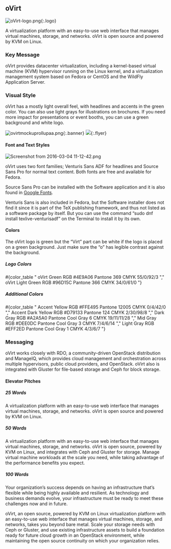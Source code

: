 ## oVirt

![oVirt-logo.png](/images/branding/logo-ovirt.png){:.logo}

A virtualization platform with an easy-to-use web interface that manages virtual machines, storage, and networks. oVirt is open source and powered by KVM on Linux.

### Key Message

oVirt provides datacenter virtualization, including a kernel-based virtual machine (KVM) hypervisor running on the Linux kernel, and a virtualization management system based on Fedora or CentOS and the WildFly Application Server.

### Visual Style

oVirt has a mostly light overall feel, with headlines and accents in the green color. You can also use light grays for illustrations on brochures. If you need more impact for presentations or event booths, you can use a green background and white logo.

![ovirtmockuprollupaa.png](/images/branding/banner-ovirt.png){:.banner}
![](/images/branding/website-ovirt.png){:.flyer}

#### Font and Text Styles

![Screenshot from 2016-03-04 11-12-42.png](/images/branding/type-venturissans.png)

oVirt uses two font families; Venturis Sans ADF for headlines and Source Sans Pro for normal text content. Both fonts are free and available for Fedora.

Source Sans Pro can be installed with the Software application and it is also found in [Google Fonts](https://www.google.com/fonts%23UsePlace:use/Collection:Source%2BSans%2BPro).

Venturis Sans is also included in Fedora, but the Software installer does not find it since it is part of the TeX publishing framework, and thus not listed as a software package by itself. But you can use the command  “sudo dnf install texlive-venturisadf” on the Terminal to install it by its own.

#### Colors

The oVirt logo is green but the “Virt” part can be white if the logo is placed on a green background. Just make sure the “o” has legible contrast against the background.

##### Logo Colors

#{color_table "
  oVirt Green
  RGB #4E9A06
  Pantone 369
  CMYK 55/0/92/3
","
  oVirt Light Green
  RGB #96D15C
  Pantone 366
  CMYK 34/0/61/0
"}

##### Additional Colors

#{color_table "
  Accent Yellow
  RGB #FFE495
  Pantone 12005
  CMYK 0/4/42/0
","
  Accent Dark Yellow
  RGB #D79133
  Pantone 124
  CMYK 2/30/98/8
","
  Dark Gray
  RGB #A2A5A0
  Pantone Cool Gray 6
  CMYK 19/11/11/28
","
  Mid Gray
  RGB #DEE0DC
  Pantone Cool Gray 3
  CMYK 7/4/6/14
","
  Light Gray
  RGB #EFF2ED
  Pantone Cool Gray 1
  CMYK 4/3/6/7
"}

### Messaging

oVirt works closely with RDO, a community-driven OpenStack distribution and ManageIQ, which provides cloud management and orchestration across multiple hypervisors, public cloud providers, and OpenStack. oVirt also is integrated with Gluster for file-based storage and Ceph for block storage.

#### Elevator Pitches

##### 25 Words

A virtualization platform with an easy-to-use web interface that manages virtual machines, storage, and networks. oVirt is open source and powered by KVM on Linux.

##### 50 Words

A virtualization platform with an easy-to-use web interface that manages virtual machines, storage, and networks. oVirt is open source, powered by KVM on Linux, and integrates with Ceph and Gluster for storage. Manage virtual machine workloads at the scale you need, while taking advantage of the performance benefits you expect.

##### 100 Words

Your organization’s success depends on having an infrastructure that’s flexible while being highly available and resilient. As technology and business demands evolve, your infrastructure must be ready to meet these challenges now and in future.

oVirt, an open source, powered by KVM on Linux virtualization platform with an easy-to-use web interface that manages virtual machines, storage, and networks, takes you beyond bare metal. Scale your storage needs with Ceph or Gluster, and use existing infrastructure assets to build a foundation ready for future cloud growth in an OpenStack environment, while maintaining the open source continuity on which your organization relies.
